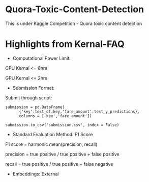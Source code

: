 # Quora-Toxic-Content-Detection
This is under Kaggle Competition - Quora toxic content detection

# Highlights from Kernal-FAQ
- Computational Power Limit:

CPU Kernal <= 6hrs

GPU Kernal <= 2hrs

- Submission Format:

Submit through script:

```
submission = pd.DataFrame(
      {'key':test_df.key,'fare_amount':test_y_predictions},
      columns = ['key','fare_amount'])

submission.to_csv('submission.csv', index = False)
```
- Standard Evaluation Method: F1 Score

F1 score = harmonic mean(precision, recall)

precision = true positive / true positive + false positive

recall = true positive / true positive + false negative
- Embeddings: External
